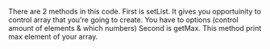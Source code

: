 There are 2 methods in this code.
First is setList. It gives you opportuinity to control array that you're going to create.
You have to options (control amount of elements & which numbers)
Second is getMax. This method print max element of your array.
